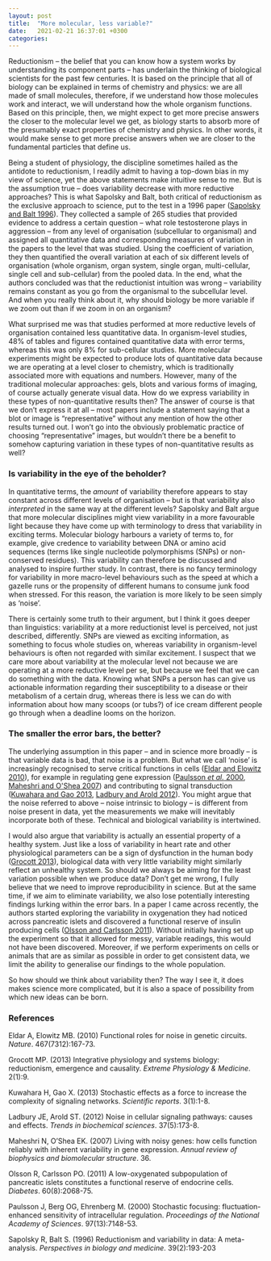 ```yaml
---
layout: post
title:  "More molecular, less variable?"
date:   2021-02-21 16:37:01 +0300
categories:
---
```


Reductionism – the belief that you can know how a system works by understanding its component parts – has underlain the thinking of biological scientists for the past few centuries. It is based on the principle that all of biology can be explained in terms of chemistry and physics: we are all made of small molecules, therefore, if we understand how those molecules work and interact, we will understand how the whole organism functions. Based on this principle, then, we might expect to get more precise answers the closer to the molecular level we get, as biology starts to absorb more of the presumably exact properties of chemistry and physics. In other words, it would make sense to get more precise answers when we are closer to the fundamental particles that define us.

Being a student of physiology, the discipline sometimes hailed as the antidote to reductionism, I readily admit to having a top-down bias in my view of science, yet the above statements make intuitive sense to me. But is the assumption true – does variability decrease with more reductive approaches? This is what Sapolsky and Balt, both critical of reductionism as the exclusive approach to science, put to the test in a 1996 paper ([Sapolsky and Balt 1996][1]). They collected a sample of 265 studies that provided evidence to address a certain question – what role testosterone plays in aggression – from any level of organisation (subcellular to organismal) and assigned all quantitative data and corresponding measures of variation in the papers to the level that was studied. Using the coefficient of variation, they then quantified the overall variation at each of six different levels of organisation (whole organism, organ system, single organ, multi-cellular, single cell and sub-cellular) from the pooled data. In the end, what the authors concluded was that the reductionist intuition was wrong – variability remains constant as you go from the organismal to the subcellular level. And when you really think about it, why should biology be more variable if we zoom out than if we zoom in on an organism?

What surprised me was that studies performed at more reductive levels of organisation contained less quantitative data. In organism-level studies, 48% of tables and figures contained quantitative data with error terms, whereas this was only 8% for sub-cellular studies. More molecular experiments might be expected to produce lots of quantitative data because we are operating at a level closer to chemistry, which is traditionally associated more with equations and numbers. However, many of the traditional molecular approaches: gels, blots and various forms of imaging, of course actually generate visual data. How do we express variability in these types of non-quantitative results then? The answer of course is that we don’t express it at all – most papers include a statement saying that a blot or image is “representative” without any mention of how the other results turned out. I won’t go into the obviously problematic practice of choosing “representative” images, but wouldn’t there be a benefit to somehow capturing variation in these types of non-quantitative results as well?

### Is variability in the eye of the beholder?

In quantitative terms, the _amount_ of variability therefore appears to stay constant across different levels of organisation – but is that variability also _interpreted_ in the same way at the different levels? Sapolsky and Balt argue that more molecular disciplines might view variability in a more favourable light because they have come up with terminology to dress that variability in exciting terms. Molecular biology harbours a variety of terms to, for example, give credence to variability between DNA or amino acid sequences (terms like single nucleotide polymorphisms (SNPs) or non-conserved residues). This variability can therefore be discussed and analysed to inspire further study. In contrast, there is no fancy terminology for variability in more macro-level behaviours such as the speed at which a gazelle runs or the propensity of different humans to consume junk food when stressed. For this reason, the variation is more likely to be seen simply as ‘noise’.

There is certainly some truth to their argument, but I think it goes deeper than linguistics: variability at a more reductionist level is perceived, not just described, differently. SNPs are viewed as exciting information, as something to focus whole studies on, whereas variability in organism-level behaviours is often not regarded with similar excitement. I suspect that we care more about variability at the molecular level not because we are operating at a more reductive level per se, but because we feel that we can do something with the data. Knowing what SNPs a person has can give us actionable information regarding their susceptibility to a disease or their metabolism of a certain drug, whereas there is less we can do with information about how many scoops (or tubs?) of ice cream different people go through when a deadline looms on the horizon.

### The smaller the error bars, the better?

The underlying assumption in this paper – and in science more broadly – is that variable data is bad, that noise is a problem. But what we call ‘noise’ is increasingly recognised to serve critical functions in cells ([Eldar and Elowitz 2010][2]), for example in regulating gene expression ([Paulsson _et al._ 2000][3], [Maheshri and O'Shea 2007][4]) and contributing to signal transduction ([Kuwahara and Gao 2013][5], [Ladbury and Arold 2012][6]). You might argue that the noise referred to above – noise intrinsic to biology – is different from noise present in data, yet the measurements we make will inevitably incorporate both of these. Technical and biological variability is intertwined.

I would also argue that variability is actually an essential property of a healthy system. Just like a loss of variability in heart rate and other physiological parameters can be a sign of dysfunction in the human body ([Grocott 2013][7]), biological data with very little variability might similarly reflect an unhealthy system. So should we always be aiming for the least variation possible when we produce data? Don’t get me wrong, I fully believe that we need to improve reproducibility in science. But at the same time, if we aim to eliminate variability, we also lose potentially interesting findings lurking within the error bars. In a paper I came across recently, the authors started exploring the variability in oxygenation they had noticed across pancreatic islets and discovered a functional reserve of insulin producing cells ([Olsson and Carlsson 2011][8]). Without initially having set up the experiment so that it allowed for messy, variable readings, this would not have been discovered. Moreover, if we perform experiments on cells or animals that are as similar as possible in order to get consistent data, we limit the ability to generalise our findings to the whole population.

So how should we think about variability then? The way I see it, it does makes science more complicated, but it is also a space of possibility from which new ideas can be born.


### References

[1]: https://muse.jhu.edu/article/401203 "Sapolsky R, Balt S. (1996) Reductionism and variability in data: A meta-analysis.  Perspectives in biology and medicine. 39(2):193-203."
[2]: https://doi.org/10.1038/nature09326 "Eldar A, Elowitz MB. (2010) Functional roles for noise in genetic circuits. Nature. 467(7312):167-73."
[3]: https://doi.org/10.1073/pnas.110057697 "Paulsson J, Berg OG, Ehrenberg M. (2000) Stochastic focusing: fluctuation-enhanced sensitivity of intracellular regulation. Proceedings of the National Academy of Sciences. 97(13):7148-53."
[4]: https://doi.org/10.1146/annurev.biophys.36.040306.132705 "Maheshri N, O’Shea EK. (2007) Living with noisy genes: how cells function reliably with inherent variability in gene expression. Annual review of biophysics and biomolecular structure. 36."
[5]: https://doi.org/10.1038/srep02297 "Kuwahara H, Gao X. (2013) Stochastic effects as a force to increase the complexity of signaling networks. Scientific reports. 3(1):1-8."
[6]: https://doi.org/10.1016/j.tibs.2012.01.001 "Ladbury JE, Arold ST. (2012) Noise in cellular signaling pathways: causes and effects. Trends in biochemical sciences. 37(5):173-8."
[7]: https://doi.org/10.1186/2046-7648-2-9 "Grocott MP. (2013) Integrative physiology and systems biology: reductionism, emergence and causality. Extreme Physiology & Medicine. 2(1):9."
[8]: https://doi.org/10.2337/db09-0877 "Olsson R, Carlsson PO. (2011) A low-oxygenated subpopulation of pancreatic islets constitutes a functional reserve of endocrine cells. Diabetes. 60(8):2068-75."

Eldar A, Elowitz MB. (2010) Functional roles for noise in genetic circuits. _Nature_. 467(7312):167-73.

Grocott MP. (2013) Integrative physiology and systems biology: reductionism, emergence and causality. _Extreme Physiology & Medicine_. 2(1):9.

Kuwahara H, Gao X. (2013) Stochastic effects as a force to increase the complexity of signaling networks. _Scientific reports_. 3(1):1-8.

Ladbury JE, Arold ST. (2012) Noise in cellular signaling pathways: causes and effects. _Trends in biochemical sciences_. 37(5):173-8.

Maheshri N, O’Shea EK. (2007) Living with noisy genes: how cells function reliably with inherent variability in gene expression. _Annual review of biophysics and biomolecular structure_. 36.

Olsson R, Carlsson PO. (2011) A low-oxygenated subpopulation of pancreatic islets constitutes a functional reserve of endocrine cells. _Diabetes_. 60(8):2068-75.

Paulsson J, Berg OG, Ehrenberg M. (2000) Stochastic focusing: fluctuation-enhanced sensitivity of intracellular regulation. _Proceedings of the National Academy of Sciences_. 97(13):7148-53.

Sapolsky R, Balt S. (1996) Reductionism and variability in data: A meta-analysis.  _Perspectives in biology and medicine_. 39(2):193-203
